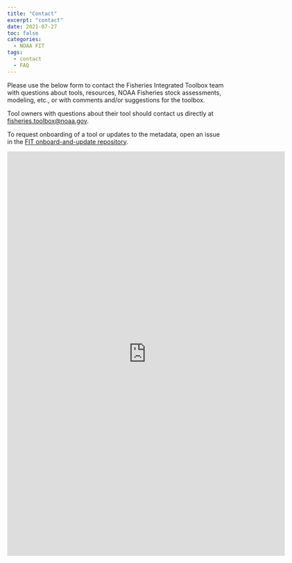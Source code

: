 ```yaml
---
title: "Contact"
excerpt: "contact"
date: 2021-07-27
toc: false
categories:
  - NOAA FIT
tags:
  - contact
  - FAQ
---
```


Please use the below form to contact the Fisheries Integrated Toolbox team with questions about tools, resources, NOAA Fisheries stock assessments, modeling, etc., or with comments and/or suggestions for the toolbox.

Tool owners with questions about their tool should contact us directly at fisheries.toolbox@noaa.gov.

To request onboarding of a tool or updates to the metadata, open an issue in the [FIT onboard-and-update repository](https://github.com/noaa-fisheries-integrated-toolbox/onboard-and-update).

<iframe src="https://docs.google.com/forms/d/e/1FAIpQLSfKFYi1krinuWYXfbOb3_bMXlw7-q7f55eNXVLHsXF9kh_ulA/viewform?embedded=true" width="640" height="931" frameborder="0" marginheight="0" marginwidth="0">Loading…</iframe>
